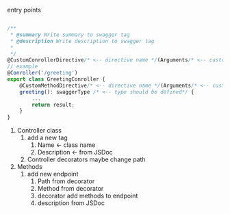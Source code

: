 entry points
```typescript

/**
 * @summary Write summary to swagger tag
 * @description Write description to swagger tag
 * 
 */
@CustomConrollerDirective/* <-- directive name */(Arguments/* <-- custom arguments */)
// example
@Conroller('/greeting')
export class GreetingConroller {
    @CustomMethodDirective/* <-- directive name */(Arguments/* <-- custom arguments */)
    greeting(): swaggerType /* <-- type should be defined*/ {
        ...
        return result;
    }
}
```
1. Controller class 
    1. add a new tag
        1. Name <- class name
        1. Description <- from JSDoc
    1. Controller decorators maybe change path
1. Methods
    1. add new endpoint
        1. Path from decorator
        1. Method from decorator
        1. decorator add methods to endpoint
        1. description from JSDoc
